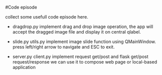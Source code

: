 #Code episode

collect some usefull code episode here.

- dragdrop.py
implement drag and drop image operation, the app will accept the dragged image file and 
display it on central qlabel.

- slide.py utils.py
implement image slide function using QMainWindow.
press left/right arrow to navigate and ESC to exit.

- server.py client.py 
implement request get/post and flask get/post request/response
we can use it to compose web page or local-based application